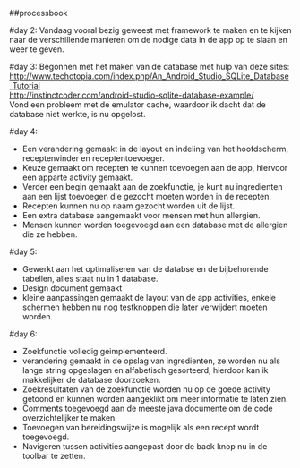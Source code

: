 ##processbook

#day 2:
Vandaag vooral bezig geweest met framework te maken en te kijken naar de verschillende manieren om de nodige data in de app op
te slaan en weer te geven.

#day 3:
Begonnen met het maken van de database met hulp van deze sites:
http://www.techotopia.com/index.php/An_Android_Studio_SQLite_Database_Tutorial <br>
http://instinctcoder.com/android-studio-sqlite-database-example/ <br>
Vond een probleem met de emulator cache, waardoor ik dacht dat de database niet werkte, is nu opgelost.

#day 4:
- Een verandering gemaakt in de layout en indeling van het hoofdscherm, receptenvinder en receptentoevoeger. 
- Keuze gemaakt om recepten te kunnen toevoegen aan de app, hiervoor een apparte activity gemaakt. 
- Verder een begin gemaakt aan de zoekfunctie, je kunt nu ingredienten aan een lijst toevoegen die gezocht moeten worden in de recepten.
- Recepten kunnen nu op naam gezocht worden uit de lijst.
- Een extra database aangemaakt voor mensen met hun allergien.
- Mensen kunnen worden toegevoegd aan een database met de allergien die ze hebben.

#day 5:
- Gewerkt aan het optimaliseren van de databse en de bijbehorende tabellen, alles staat nu in 1 database.
- Design document gemaakt
- kleine aanpassingen gemaakt de layout van de app activities, enkele schermen hebben nu nog testknoppen die later verwijdert moeten worden.

#day 6:
- Zoekfunctie volledig geimplementeerd.
- verandering gemaakt in de opslag van ingredienten, ze worden nu als lange string opgeslagen en alfabetisch gesorteerd, hierdoor kan ik makkelijker de database doorzoeken.
- Zoekresultaten van de zoekfunctie worden nu op de goede activity getoond en kunnen worden aangeklikt om meer informatie te laten zien.
- Comments toegevoegd aan de meeste java documente om de code overzichtelijker te maken.
- Toevoegen van bereidingswijze is mogelijk als een recept wordt toegevoegd.
- Navigeren tussen activities aangepast door de back knop nu in de toolbar te zetten.
